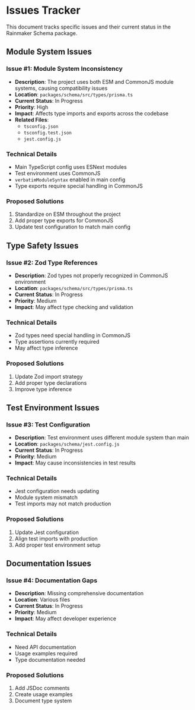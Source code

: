 # Issues Tracker

This document tracks specific issues and their current status in the Rainmaker Schema package.

## Module System Issues

### Issue #1: Module System Inconsistency
- **Description**: The project uses both ESM and CommonJS module systems, causing compatibility issues
- **Location**: `packages/schema/src/types/prisma.ts`
- **Current Status**: In Progress
- **Priority**: High
- **Impact**: Affects type imports and exports across the codebase
- **Related Files**:
  - `tsconfig.json`
  - `tsconfig.test.json`
  - `jest.config.js`

### Technical Details
- Main TypeScript config uses ESNext modules
- Test environment uses CommonJS
- `verbatimModuleSyntax` enabled in main config
- Type exports require special handling in CommonJS

### Proposed Solutions
1. Standardize on ESM throughout the project
2. Add proper type exports for CommonJS
3. Update test configuration to match main config

## Type Safety Issues

### Issue #2: Zod Type References
- **Description**: Zod types not properly recognized in CommonJS environment
- **Location**: `packages/schema/src/types/prisma.ts`
- **Current Status**: In Progress
- **Priority**: Medium
- **Impact**: May affect type checking and validation

### Technical Details
- Zod types need special handling in CommonJS
- Type assertions currently required
- May affect type inference

### Proposed Solutions
1. Update Zod import strategy
2. Add proper type declarations
3. Improve type inference

## Test Environment Issues

### Issue #3: Test Configuration
- **Description**: Test environment uses different module system than main
- **Location**: `packages/schema/jest.config.js`
- **Current Status**: In Progress
- **Priority**: Medium
- **Impact**: May cause inconsistencies in test results

### Technical Details
- Jest configuration needs updating
- Module system mismatch
- Test imports may not match production

### Proposed Solutions
1. Update Jest configuration
2. Align test imports with production
3. Add proper test environment setup

## Documentation Issues

### Issue #4: Documentation Gaps
- **Description**: Missing comprehensive documentation
- **Location**: Various files
- **Current Status**: In Progress
- **Priority**: Medium
- **Impact**: May affect developer experience

### Technical Details
- Need API documentation
- Usage examples required
- Type documentation needed

### Proposed Solutions
1. Add JSDoc comments
2. Create usage examples
3. Document type system 